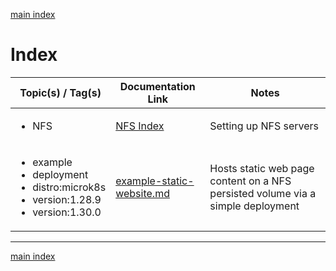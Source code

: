 [main index](../README.md)

# Index

| Topic(s) / Tag(s)                                                                                                  | Documentation Link                                       |  Notes                                                                          |
|--------------------------------------------------------------------------------------------------------------------|----------------------------------------------------------|---------------------------------------------------------------------------------|
| <ul><li>NFS</li></ul>                                                                                              | [NFS Index](./nfs/README.md)                             | Setting up NFS servers                                                          |
| <ul><li>example</li><li>deployment</li><li>distro:microk8s</li><li>version:1.28.9</li><li>version:1.30.0</li></ul> | [example-static-website.md](./example-static-website.md) | Hosts static web page content on a NFS persisted volume via a simple deployment |


<hr />

[main index](../README.md)

<!--
Template for tag list:

<ul>
  <li></li>
</ul>
-->
